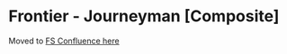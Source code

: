 # Frontier - Journeyman [Composite]

Moved to [FS Confluence here](https://almtools.ldschurch.org/fhconfluence/display/WD/V2+Frontier+-+Journeyman)
